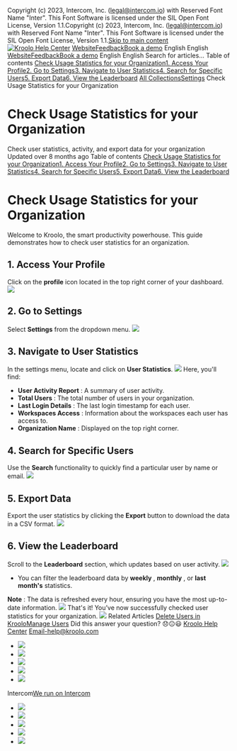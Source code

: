 Copyright (c) 2023, Intercom, Inc. (legal@intercom.io) with Reserved Font Name "Inter". This Font Software is licensed under the SIL Open Font License, Version 1.1.Copyright (c) 2023, Intercom, Inc. (legal@intercom.io) with Reserved Font Name "Inter". This Font Software is licensed under the SIL Open Font License, Version 1.1.[Skip to main content](https://help.kroolo.com/en/articles/9891833-check-usage-statistics-for-your-organization#main-content)
[![Kroolo Help Center](https://downloads.intercomcdn.com/i/o/h4qkzypg/611116/ee699fbf23fef0f6d8d4f666d84c/37cdcedd14003d8fdcfdeda0a05c09cb)](https://help.kroolo.com/en/)
[Website](https://kroolo.com/)[Feedback](https://kroolo.featurebase.app/)[Book a demo](https://kroolo.com/book-demo)
English
English
[Website](https://kroolo.com/)[Feedback](https://kroolo.featurebase.app/)[Book a demo](https://kroolo.com/book-demo)
English
English
Search for articles...
Table of contents
[Check Usage Statistics for your Organization](https://help.kroolo.com/en/articles/9891833-check-usage-statistics-for-your-organization#h_a476490260)[1. Access Your Profile](https://help.kroolo.com/en/articles/9891833-check-usage-statistics-for-your-organization#h_081158b17d)[2. Go to Settings](https://help.kroolo.com/en/articles/9891833-check-usage-statistics-for-your-organization#h_49930bf865)[3. Navigate to User Statistics](https://help.kroolo.com/en/articles/9891833-check-usage-statistics-for-your-organization#h_6ba76b3caf)[4. Search for Specific Users](https://help.kroolo.com/en/articles/9891833-check-usage-statistics-for-your-organization#h_a636879d3c)[5. Export Data](https://help.kroolo.com/en/articles/9891833-check-usage-statistics-for-your-organization#h_8ddbe77cc4)[6. View the Leaderboard](https://help.kroolo.com/en/articles/9891833-check-usage-statistics-for-your-organization#h_9c718e59cf)
[All Collections](https://help.kroolo.com/en/)[Settings](https://help.kroolo.com/en/collections/10446517-settings)
Check Usage Statistics for your Organization
# Check Usage Statistics for your Organization
Check user statistics, activity, and export data for your organization
Updated over 8 months ago
Table of contents
[Check Usage Statistics for your Organization](https://help.kroolo.com/en/articles/9891833-check-usage-statistics-for-your-organization#h_a476490260)[1. Access Your Profile](https://help.kroolo.com/en/articles/9891833-check-usage-statistics-for-your-organization#h_081158b17d)[2. Go to Settings](https://help.kroolo.com/en/articles/9891833-check-usage-statistics-for-your-organization#h_49930bf865)[3. Navigate to User Statistics](https://help.kroolo.com/en/articles/9891833-check-usage-statistics-for-your-organization#h_6ba76b3caf)[4. Search for Specific Users](https://help.kroolo.com/en/articles/9891833-check-usage-statistics-for-your-organization#h_a636879d3c)[5. Export Data](https://help.kroolo.com/en/articles/9891833-check-usage-statistics-for-your-organization#h_8ddbe77cc4)[6. View the Leaderboard](https://help.kroolo.com/en/articles/9891833-check-usage-statistics-for-your-organization#h_9c718e59cf)
# Check Usage Statistics for your Organization
Welcome to Kroolo, the smart productivity powerhouse. This guide demonstrates how to check user statistics for an organization.
## 1. Access Your Profile
Click on the **profile** icon located in the top right corner of your dashboard.
[![](https://downloads.intercomcdn.com/i/o/1184215669/66017abb70b95ed2bef6bc35/11288c23-45ff-42a1-bce2-5da0515f569f.gif?expires=1747842300&signature=6c66635a4b2c42fe113c116737e7709e33833c8263eb58ec4f3a055ecc0ceecf&req=dSEvEst%2FmIdZUPMW1HO4zRbDIXh0jZXGMhzE3SDy1jtH0S1uzwcOBtWIE5VP%0AE3eTCaOoL7LYnh7bCQM%3D%0A)](https://downloads.intercomcdn.com/i/o/1184215669/66017abb70b95ed2bef6bc35/11288c23-45ff-42a1-bce2-5da0515f569f.gif?expires=1747842300&signature=6c66635a4b2c42fe113c116737e7709e33833c8263eb58ec4f3a055ecc0ceecf&req=dSEvEst%2FmIdZUPMW1HO4zRbDIXh0jZXGMhzE3SDy1jtH0S1uzwcOBtWIE5VP%0AE3eTCaOoL7LYnh7bCQM%3D%0A)
## 2. Go to Settings
Select **Settings** from the dropdown menu.
[![](https://downloads.intercomcdn.com/i/o/1184215664/05c3bbcabeb37e9d80dc53be/f0137140-5a86-4207-b2f6-232af11cca8d.png?expires=1747842300&signature=47c401e9bcbf41a2b7395ed214ca24dbedbc0d494c649cb1bf5f9e9d97e4d46d&req=dSEvEst%2FmIdZXfMW1HO4zUuvbiYSliQ472634SM4l%2BzsmlJaHZJ5AueXpF3o%0An4jbEFEgDaoilGSaleE%3D%0A)](https://downloads.intercomcdn.com/i/o/1184215664/05c3bbcabeb37e9d80dc53be/f0137140-5a86-4207-b2f6-232af11cca8d.png?expires=1747842300&signature=47c401e9bcbf41a2b7395ed214ca24dbedbc0d494c649cb1bf5f9e9d97e4d46d&req=dSEvEst%2FmIdZXfMW1HO4zUuvbiYSliQ472634SM4l%2BzsmlJaHZJ5AueXpF3o%0An4jbEFEgDaoilGSaleE%3D%0A)
## 3. Navigate to User Statistics
In the settings menu, locate and click on **User Statistics**.
[![](https://downloads.intercomcdn.com/i/o/1184215662/aa8ddd6e03a9a9ce5d362e7a/5c211062-170a-4b43-a4f2-4c04784002a1.gif?expires=1747842300&signature=666331f235cd6205af7215648d428928e9c4b451c268daf129fd9276db9ec330&req=dSEvEst%2FmIdZW%2FMW1HO4zXInN8hz33l%2BaGpRctlO04GWl57FdATRkNh%2Bw9Lz%0AUbz40%2BQc7nnlUHGw9DQ%3D%0A)](https://downloads.intercomcdn.com/i/o/1184215662/aa8ddd6e03a9a9ce5d362e7a/5c211062-170a-4b43-a4f2-4c04784002a1.gif?expires=1747842300&signature=666331f235cd6205af7215648d428928e9c4b451c268daf129fd9276db9ec330&req=dSEvEst%2FmIdZW%2FMW1HO4zXInN8hz33l%2BaGpRctlO04GWl57FdATRkNh%2Bw9Lz%0AUbz40%2BQc7nnlUHGw9DQ%3D%0A)
Here, you'll find:
  * **User Activity Report** : A summary of user activity.
  * **Total Users** : The total number of users in your organization.
  * **Last Login Details** : The last login timestamp for each user.
  * **Workspaces Access** : Information about the workspaces each user has access to.
  * **Organization Name** : Displayed on the top right corner.


## 4. Search for Specific Users
Use the **Search** functionality to quickly find a particular user by name or email.
[![](https://downloads.intercomcdn.com/i/o/1184215663/6fe54d331b8f712846f94191/4aac74d3-5074-4346-98a0-9d3dc51bc7c4.png?expires=1747842300&signature=6acc86699dc495f8ff67923a9da79589d056d72ec553f31ed84cdf8156880444&req=dSEvEst%2FmIdZWvMW1HO4zdVPmQFl96n3BuIeuLRafLnAjvSw6CZ9jb5dLYlb%0AAOPtM9NPbDexYVYk5eE%3D%0A)](https://downloads.intercomcdn.com/i/o/1184215663/6fe54d331b8f712846f94191/4aac74d3-5074-4346-98a0-9d3dc51bc7c4.png?expires=1747842300&signature=6acc86699dc495f8ff67923a9da79589d056d72ec553f31ed84cdf8156880444&req=dSEvEst%2FmIdZWvMW1HO4zdVPmQFl96n3BuIeuLRafLnAjvSw6CZ9jb5dLYlb%0AAOPtM9NPbDexYVYk5eE%3D%0A)
## 5. Export Data
Export the user statistics by clicking the **Export** button to download the data in a CSV format.
[![](https://downloads.intercomcdn.com/i/o/1184215660/76db4e5c59378efc0c745454/5256faa8-9b6a-49d8-af55-a5c9188b5ae3.png?expires=1747842300&signature=a1b3f42fa858be52f82522924b732dd0548915bdbfad3bc6d4bffba060345d0f&req=dSEvEst%2FmIdZWfMW1HO4zVbox7pX%2FB%2FeFOAs7dwopzmmbyneMotpWR2ox%2Bwf%0AfqLY8Fjl%2BNyuC%2BEcC4w%3D%0A)](https://downloads.intercomcdn.com/i/o/1184215660/76db4e5c59378efc0c745454/5256faa8-9b6a-49d8-af55-a5c9188b5ae3.png?expires=1747842300&signature=a1b3f42fa858be52f82522924b732dd0548915bdbfad3bc6d4bffba060345d0f&req=dSEvEst%2FmIdZWfMW1HO4zVbox7pX%2FB%2FeFOAs7dwopzmmbyneMotpWR2ox%2Bwf%0AfqLY8Fjl%2BNyuC%2BEcC4w%3D%0A)
## 6. View the Leaderboard
Scroll to the **Leaderboard** section, which updates based on user activity.
[![](https://downloads.intercomcdn.com/i/o/1184215668/04e68a1f3ace735f6341f2f7/3013bff5-fb06-449d-ab1c-08c71f96b1ac.png?expires=1747842300&signature=272edaf157277c4c2bd87066521d14b64f00601069de56752e730c92b9d1246d&req=dSEvEst%2FmIdZUfMW1HO4zX7Yprm%2BoF%2Fr6xtM0UJb70QOipo%2FpN1dxwdYVrVi%0A1Fm4oAbfv0p1x24ROb8%3D%0A)](https://downloads.intercomcdn.com/i/o/1184215668/04e68a1f3ace735f6341f2f7/3013bff5-fb06-449d-ab1c-08c71f96b1ac.png?expires=1747842300&signature=272edaf157277c4c2bd87066521d14b64f00601069de56752e730c92b9d1246d&req=dSEvEst%2FmIdZUfMW1HO4zX7Yprm%2BoF%2Fr6xtM0UJb70QOipo%2FpN1dxwdYVrVi%0A1Fm4oAbfv0p1x24ROb8%3D%0A)
  * You can filter the leaderboard data by **weekly** , **monthly** , or **last month's** statistics.


**Note** : The data is refreshed every hour, ensuring you have the most up-to-date information.
[![](https://downloads.intercomcdn.com/i/o/1184215671/5a0e286d21fb64e826ad982d/0d18606c-9e6f-4976-95dd-ef60a4a176f1.gif?expires=1747842300&signature=9d9ce4d57b5438bdc729384b03a68c76293b69f72082be5011df68da62ae291f&req=dSEvEst%2FmIdYWPMW1HO4zTZM0SGYQY5NuhUkvH42qEeGOmvSUNAwH27MnwPr%0AnQHwRnqq7HD3nJRT%2F1k%3D%0A)](https://downloads.intercomcdn.com/i/o/1184215671/5a0e286d21fb64e826ad982d/0d18606c-9e6f-4976-95dd-ef60a4a176f1.gif?expires=1747842300&signature=9d9ce4d57b5438bdc729384b03a68c76293b69f72082be5011df68da62ae291f&req=dSEvEst%2FmIdYWPMW1HO4zTZM0SGYQY5NuhUkvH42qEeGOmvSUNAwH27MnwPr%0AnQHwRnqq7HD3nJRT%2F1k%3D%0A)
That's it! You’ve now successfully checked user statistics for your organization.
[![](https://downloads.intercomcdn.com/i/o/1186697115/d3315aac29746ad953cec4af/cta+2.png?expires=1747842300&signature=17b870464d7c1677246d53a1fe7c39762fab92a71b2144b06cf685f171751987&req=dSEvEM93moBeXPMW1HO4zVckqo4JRcZr2xRcsp0q0stMV6DE6dYYjcrrSU8B%0AKDWGqAuyfiboWnfKg4E%3D%0A)](https://kroolo.com/)
Related Articles
[Delete Users in Kroolo](https://help.kroolo.com/en/articles/9895539-delete-users-in-kroolo)[Manage Users](https://help.kroolo.com/en/articles/10161730-manage-users)
Did this answer your question?
😞😐😃
[Kroolo Help Center](https://help.kroolo.com/en/)
Email-help@kroolo.com
  * [![](https://intercom.help/kroolo/assets/svg/icon:social-facebook/FFFFFF)](https://www.facebook.com/profile.php?id=61553808299270)
  * [![](https://intercom.help/kroolo/assets/svg/icon:social-linkedin/FFFFFF)](https://www.linkedin.com/company/getkroolo)
  * [![](https://intercom.help/kroolo/assets/svg/icon:social-instagram/FFFFFF)](https://www.instagram.com/getkroolo)
  * [![](https://intercom.help/kroolo/assets/svg/icon:social-youtube/FFFFFF)](https://www.youtube.com/@getkroolo/featured)
  * [![](https://intercom.help/kroolo/assets/svg/icon:social-twitter-x/FFFFFF)](https://www.twitter.com/getkroolo)


Intercom[We run on Intercom](https://www.intercom.com/intercom-link?company=Kroolo&solution=customer-support&utm_campaign=intercom-link&utm_content=We+run+on+Intercom&utm_medium=help-center&utm_referrer=https%3A%2F%2Fhelp.kroolo.com%2Fen%2Farticles%2F9891833-check-usage-statistics-for-your-organization&utm_source=desktop-web)
  * [![](https://intercom.help/kroolo/assets/svg/icon:social-facebook/FFFFFF)](https://www.facebook.com/profile.php?id=61553808299270)
  * [![](https://intercom.help/kroolo/assets/svg/icon:social-linkedin/FFFFFF)](https://www.linkedin.com/company/getkroolo)
  * [![](https://intercom.help/kroolo/assets/svg/icon:social-instagram/FFFFFF)](https://www.instagram.com/getkroolo)
  * [![](https://intercom.help/kroolo/assets/svg/icon:social-youtube/FFFFFF)](https://www.youtube.com/@getkroolo/featured)
  * [![](https://intercom.help/kroolo/assets/svg/icon:social-twitter-x/FFFFFF)](https://www.twitter.com/getkroolo)


